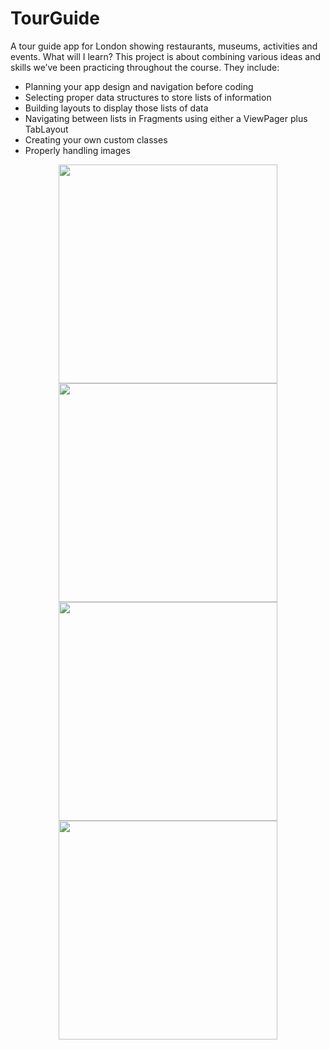 # TourGuide
A tour guide app for London showing restaurants, museums, activities and events. What will I learn?
This project is about combining various ideas and skills we’ve been practicing throughout the course. They include:

* Planning your app design and navigation before coding
* Selecting proper data structures to store lists of information
* Building layouts to display those lists of data
* Navigating between lists in Fragments using either a ViewPager plus TabLayout
* Creating your own custom classes
* Properly handling images

<p align="center">
  <img src="https://c1.staticflickr.com/5/4787/40706293692_8b8d82c6db_b.jpg" width="350"/>
  <img src="https://c1.staticflickr.com/5/4772/40706293532_7d5da0030a_b.jpg" width="350"/>
  <img src="https://c1.staticflickr.com/5/4789/25878079007_943f216322_b.jpg" width="350"/>
  <img src="https://c1.staticflickr.com/5/4799/40706293412_c1e542f1cd_b.jpg" width="350"/>
</p>
